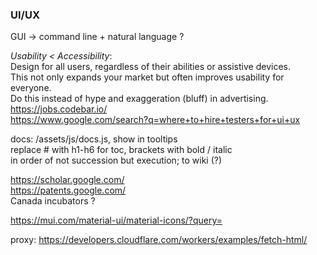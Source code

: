 ### UI/UX  
GUI -> command line + natural language ?  
  
_Usability < Accessibility_:  
Design for all users, regardless of their abilities or assistive devices.  
This not only expands your market but often improves usability for everyone.  
Do this instead of hype and exaggeration (bluff) in advertising.  
https://jobs.codebar.io/  
https://www.google.com/search?q=where+to+hire+testers+for+ui+ux  
  
docs: /assets/js/docs.js, show in tooltips  
replace # with h1-h6 for toc, brackets with bold / italic  
in order of not succession but execution; to wiki (?)  
  
https://scholar.google.com/  
https://patents.google.com/  
Canada incubators ?  
  
https://mui.com/material-ui/material-icons/?query=  
  
proxy: https://developers.cloudflare.com/workers/examples/fetch-html/  
